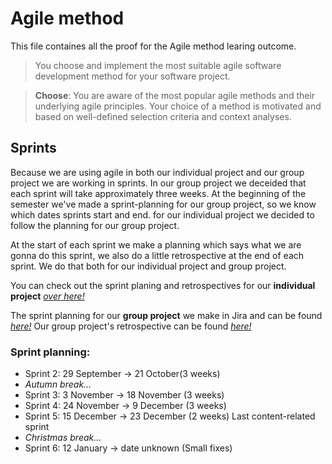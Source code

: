 # Agile method
This file containes all the proof for the Agile method learing outcome.

> You choose and implement the most suitable agile software development method for your software project.

>**Choose**: You are aware of the most popular agile methods and their underlying agile principles. Your choice of a method is motivated and based on well-defined selection criteria and context analyses.

## Sprints
Because we are using agile in both our individual project and our group project we are working in sprints. 
In our group project we deceided that each sprint will take approximately three weeks. At the beginning of the semester we've made a sprint-planning for our group project, so we know which dates sprints start and end. for our individual project we decided to follow the planning for our group project.

At the start of each sprint we make a planning  which says what we are gonna do this sprint, we also do a little retrospective at the end of each sprint. We do that both for our individual project and group project.

You can check out the sprint planing and retrospectives for our **individual project** [*over here!*](https://github.com/IPS3-DB04-Teun-Mos-Lukas-Jansen/Documentation/blob/main/sprint-planning.md)

The sprint planning for our **group project** we make in Jira and can be found [*here!*](https://pjmds.atlassian.net/jira/software/projects/MOD/boards/1/backlog)
Our group project's retrospective can be found *[here!](https://github.com/orgs/Modus-1/projects)*


### Sprint planning:
- Sprint 2: 29 September -> 21 October(3 weeks)
- *Autumn break...*
- Sprint 3: 3 November -> 18 November (3 weeks)
- Sprint 4: 24 November -> 9 December (3 weeks)
- Sprint 5: 15 December -> 23 December (2 weeks) Last content-related sprint 
- *Christmas break...*
- Sprint 6: 12 January -> date unknown (Small fixes)
